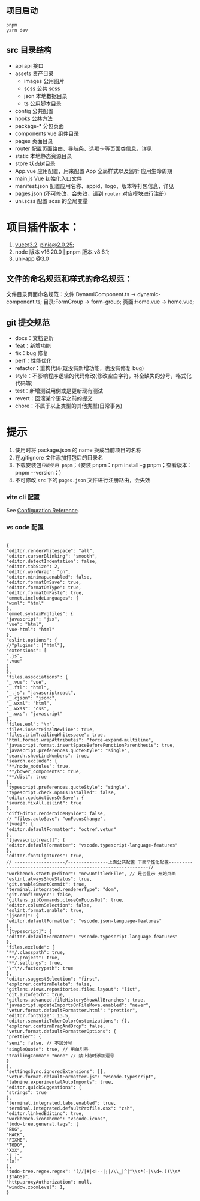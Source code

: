## 项目启动

```pnpm
pnpm
yarn dev
```

## src 目录结构

- api api 接口
- assets 资产目录
  - images 公用图片
  - scss 公共 scss
  - json 本地数据目录
  - ts 公用脚本目录
- config 公共配置
- hooks 公共方法
- package-\* 分包页面
- components vue 组件目录
- pages 页面目录
- router 配置页面路由、导航条、选项卡等页面类信息，详见
- static 本地静态资源目录
- store 状态树目录
- App.vue 应用配置，用来配置 App 全局样式以及监听 应用生命周期
- main.js Vue 初始化入口文件
- manifest.json 配置应用名称、appid、logo、版本等打包信息，详见
- pages.json (不可修改，会失效，请到 `router` 对应模块进行注册)
- uni.scss 配置 scss 的全局变量

# 项目插件版本：

1. vue@3.2. pinia@2.0.25;
2. node 版本 v16.20.0 | pnpm 版本 v8.6.1;
3. uni-app @3.0

## 文件的命名规范和样式的命名规范：

文件目录页面命名规范：文件:DynamiComponent.ts -> dynamic-component.ts; 目录:FormGroup -> form-group; 页面:Home.vue -> home.vue;

## git 提交规范

- docs：文档更新
- feat：新增功能
- fix：bug 修复
- perf：性能优化
- refactor：重构代码(既没有新增功能，也没有修复 bug)
- style：不影响程序逻辑的代码修改(修改空白字符，补全缺失的分号，格式化代码等)
- test：新增测试用例或是更新现有测试
- revert：回滚某个更早之前的提交
- chore：不属于以上类型的其他类型(日常事务)

# 提示

1. 使用时将 package.json 的 name 换成当前项目的名称
2. 在.gitignore 文件添加打包后的目录名
3. 下载安装包`只能使用 pnpm`；（安装 pnpm：npm install -g pnpm；查看版本：pnpm --version；）
4. 不可修改 `src` 下的 `pages.json` 文件进行注册路由，会失效

### vite cli 配置

See [Configuration Reference](https://cn.vitejs.dev/).

### vs code 配置

```

{
"editor.renderWhitespace": "all",
"editor.cursorBlinking": "smooth",
"editor.detectIndentation": false,
"editor.tabSize": 2,
"editor.wordWrap": "on",
"editor.minimap.enabled": false,
"editor.formatOnSave": true,
"editor.formatOnType": true,
"editor.formatOnPaste": true,
"emmet.includeLanguages": {
"wxml": "html"
},
"emmet.syntaxProfiles": {
"javascript": "jsx",
"vue": "html",
"vue-html": "html"
},
"eslint.options": {
//"plugins": ["html"],
"extensions": [
".js",
".vue"
]
},
"files.associations": {
"_.vue": "vue",
"_.ftl": "html",
"_.js": "javascriptreact",
"_.cjson": "jsonc",
"_.wxml": "html",
"_.wxss": "css",
"_.wxs": "javascript"
},
"files.eol": "\n",
"files.insertFinalNewline": true,
"files.trimTrailingWhitespace": true,
"html.format.wrapAttributes": "force-expand-multiline",
"javascript.format.insertSpaceBeforeFunctionParenthesis": true,
"javascript.preferences.quoteStyle": "single",
"search.showLineNumbers": true,
"search.exclude": {
"**/node_modules": true,
"**/bower_components": true,
"**/dist": true
},
"typescript.preferences.quoteStyle": "single",
"typescript.check.npmIsInstalled": false,
"editor.codeActionsOnSave": {
"source.fixAll.eslint": true
},
"diffEditor.renderSideBySide": false,
// "files.autoSave": "onFocusChange",
"[vue]": {
"editor.defaultFormatter": "octref.vetur"
},
"[javascriptreact]": {
"editor.defaultFormatter": "vscode.typescript-language-features"
},
"editor.fontLigatures": true,
// -------------------/---------------上面公共配置 下面个性化配置--------------------------------------------------------------//
"workbench.startupEditor": "newUntitledFile", // 是否显示 开始页面
"eslint.alwaysShowStatus": true,
"git.enableSmartCommit": true,
"terminal.integrated.rendererType": "dom",
"git.confirmSync": false,
"gitlens.gitCommands.closeOnFocusOut": true,
"editor.columnSelection": false,
"eslint.format.enable": true,
"[jsonc]": {
"editor.defaultFormatter": "vscode.json-language-features"
},
"[typescript]": {
"editor.defaultFormatter": "vscode.typescript-language-features"
},
"files.exclude": {
"**/.classpath": true,
"**/.project": true,
"**/.settings": true,
"\*\*/.factorypath": true
},
"editor.suggestSelection": "first",
"explorer.confirmDelete": false,
"gitlens.views.repositories.files.layout": "list",
"git.autofetch": true,
"gitlens.advanced.fileHistoryShowAllBranches": true,
"javascript.updateImportsOnFileMove.enabled": "never",
"vetur.format.defaultFormatter.html": "prettier",
"editor.fontSize": 13.5,
"editor.semanticTokenColorCustomizations": {},
"explorer.confirmDragAndDrop": false,
"vetur.format.defaultFormatterOptions": {
"prettier": {
"semi": false, // 不加分号
"singleQuote": true, // 用单引号
"trailingComma": "none" // 禁止随时添加逗号
}
},
"settingsSync.ignoredExtensions": [],
"vetur.format.defaultFormatter.js": "vscode-typescript",
"tabnine.experimentalAutoImports": true,
"editor.quickSuggestions": {
"strings": true
},
"terminal.integrated.tabs.enabled": true,
"terminal.integrated.defaultProfile.osx": "zsh",
"editor.linkedEditing": true,
"workbench.iconTheme": "vscode-icons",
"todo-tree.general.tags": [
"BUG",
"HACK",
"FIXME",
"TODO",
"XXX",
"[ ]",
"[x]"
],
"todo-tree.regex.regex": "(//|#|<!--|;|/\\_|^|^\\s*(-|\\d+.))\\s*($TAGS)",
"http.proxyAuthorization": null,
"window.zoomLevel": 1,
}

```

```

```
